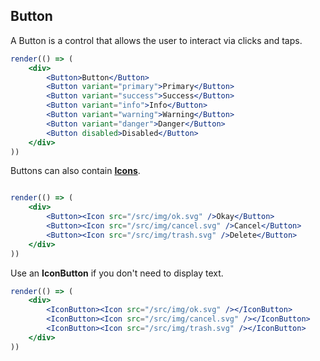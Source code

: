 ## Button

[wiki]: /wiki/modules/_components_controls_button_.html

A Button is a control that allows the user to interact via clicks and taps.

```jsx
render(() => (
	<div>
		<Button>Button</Button>
		<Button variant="primary">Primary</Button>
		<Button variant="success">Success</Button>
		<Button variant="info">Info</Button>
		<Button variant="warning">Warning</Button>
		<Button variant="danger">Danger</Button>
		<Button disabled>Disabled</Button>
	</div>
))
```

Buttons can also contain **[Icons](/components/typography/Icon)**.

```jsx

render(() => (
	<div>
		<Button><Icon src="/src/img/ok.svg" />Okay</Button>
		<Button><Icon src="/src/img/cancel.svg" />Cancel</Button>
		<Button><Icon src="/src/img/trash.svg" />Delete</Button>
	</div>
))
```

Use an **IconButton** if you don't need to display text.

```jsx
render(() => (
	<div>
		<IconButton><Icon src="/src/img/ok.svg" /></IconButton>
		<IconButton><Icon src="/src/img/cancel.svg" /></IconButton>
		<IconButton><Icon src="/src/img/trash.svg" /></IconButton>
	</div>
))
```
